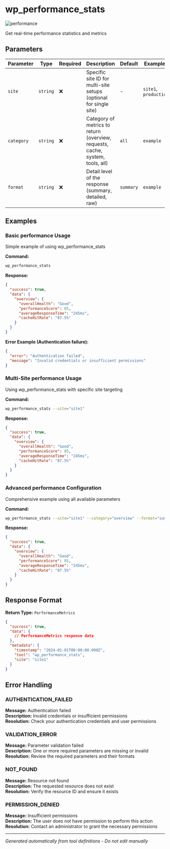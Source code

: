 # wp_performance_stats

![performance](https://img.shields.io/badge/category-performance-brightgreen)

Get real-time performance statistics and metrics

## Parameters

| Parameter  | Type     | Required | Description                                                                   | Default   | Examples              |
| ---------- | -------- | -------- | ----------------------------------------------------------------------------- | --------- | --------------------- |
| `site`     | `string` | ❌       | Specific site ID for multi-site setups (optional for single site)             | -         | `site1`, `production` |
| `category` | `string` | ❌       | Category of metrics to return (overview, requests, cache, system, tools, all) | `all`     | `example`             |
| `format`   | `string` | ❌       | Detail level of the response (summary, detailed, raw)                         | `summary` | `example`             |

## Examples

### Basic performance Usage

Simple example of using wp_performance_stats

**Command:**

```bash
wp_performance_stats
```

**Response:**

```json
{
  "success": true,
  "data": {
    "overview": {
      "overallHealth": "Good",
      "performanceScore": 85,
      "averageResponseTime": "245ms",
      "cacheHitRate": "87.5%"
    }
  }
}
```

**Error Example (Authentication failure):**

```json
{
  "error": "Authentication failed",
  "message": "Invalid credentials or insufficient permissions"
}
```

### Multi-Site performance Usage

Using wp_performance_stats with specific site targeting

**Command:**

```bash
wp_performance_stats --site="site1"
```

**Response:**

```json
{
  "success": true,
  "data": {
    "overview": {
      "overallHealth": "Good",
      "performanceScore": 85,
      "averageResponseTime": "245ms",
      "cacheHitRate": "87.5%"
    }
  }
}
```

### Advanced performance Configuration

Comprehensive example using all available parameters

**Command:**

```bash
wp_performance_stats --site="site1" --category="overview" --format="summary"
```

**Response:**

```json
{
  "success": true,
  "data": {
    "overview": {
      "overallHealth": "Good",
      "performanceScore": 85,
      "averageResponseTime": "245ms",
      "cacheHitRate": "87.5%"
    }
  }
}
```

## Response Format

**Return Type:** `PerformanceMetrics`

```json
{
  "success": true,
  "data": {
    // PerformanceMetrics response data
  },
  "metadata": {
    "timestamp": "2024-01-01T00:00:00.000Z",
    "tool": "wp_performance_stats",
    "site": "site1"
  }
}
```

## Error Handling

### AUTHENTICATION_FAILED

**Message:** Authentication failed  
**Description:** Invalid credentials or insufficient permissions  
**Resolution:** Check your authentication credentials and user permissions

### VALIDATION_ERROR

**Message:** Parameter validation failed  
**Description:** One or more required parameters are missing or invalid  
**Resolution:** Review the required parameters and their formats

### NOT_FOUND

**Message:** Resource not found  
**Description:** The requested resource does not exist  
**Resolution:** Verify the resource ID and ensure it exists

### PERMISSION_DENIED

**Message:** Insufficient permissions  
**Description:** The user does not have permission to perform this action  
**Resolution:** Contact an administrator to grant the necessary permissions

---

_Generated automatically from tool definitions - Do not edit manually_

